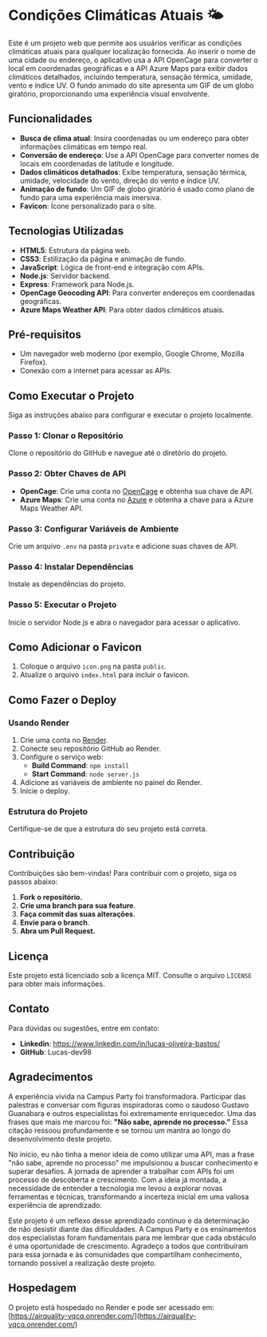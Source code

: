 # Condições Climáticas Atuais 🌤️

Este é um projeto web que permite aos usuários verificar as condições climáticas atuais para qualquer localização fornecida. Ao inserir o nome de uma cidade ou endereço, o aplicativo usa a API OpenCage para converter o local em coordenadas geográficas e a API Azure Maps para exibir dados climáticos detalhados, incluindo temperatura, sensação térmica, umidade, vento e índice UV. O fundo animado do site apresenta um GIF de um globo giratório, proporcionando uma experiência visual envolvente.

## Funcionalidades

- **Busca de clima atual**: Insira coordenadas ou um endereço para obter informações climáticas em tempo real.
- **Conversão de endereço**: Use a API OpenCage para converter nomes de locais em coordenadas de latitude e longitude.
- **Dados climáticos detalhados**: Exibe temperatura, sensação térmica, umidade, velocidade do vento, direção do vento e índice UV.
- **Animação de fundo**: Um GIF de globo giratório é usado como plano de fundo para uma experiência mais imersiva.
- **Favicon**: Ícone personalizado para o site.

## Tecnologias Utilizadas

- **HTML5**: Estrutura da página web.
- **CSS3**: Estilização da página e animação de fundo.
- **JavaScript**: Lógica de front-end e integração com APIs.
- **Node.js**: Servidor backend.
- **Express**: Framework para Node.js.
- **OpenCage Geocoding API**: Para converter endereços em coordenadas geográficas.
- **Azure Maps Weather API**: Para obter dados climáticos atuais.

## Pré-requisitos

- Um navegador web moderno (por exemplo, Google Chrome, Mozilla Firefox).
- Conexão com a internet para acessar as APIs.

## Como Executar o Projeto

Siga as instruções abaixo para configurar e executar o projeto localmente.

### Passo 1: Clonar o Repositório

Clone o repositório do GitHub e navegue até o diretório do projeto.

### Passo 2: Obter Chaves de API

- **OpenCage**: Crie uma conta no [OpenCage](https://opencagedata.com/) e obtenha sua chave de API.
- **Azure Maps**: Crie uma conta no [Azure](https://azure.microsoft.com/) e obtenha a chave para a Azure Maps Weather API.

### Passo 3: Configurar Variáveis de Ambiente

Crie um arquivo `.env` na pasta `private` e adicione suas chaves de API.

### Passo 4: Instalar Dependências

Instale as dependências do projeto.

### Passo 5: Executar o Projeto

Inicie o servidor Node.js e abra o navegador para acessar o aplicativo.

## Como Adicionar o Favicon

1. Coloque o arquivo `icon.png` na pasta `public`.
2. Atualize o arquivo `index.html` para incluir o favicon.

## Como Fazer o Deploy

### Usando Render

1. Crie uma conta no [Render](https://render.com/).
2. Conecte seu repositório GitHub ao Render.
3. Configure o serviço web:
    - **Build Command**: `npm install`
    - **Start Command**: `node server.js`
4. Adicione as variáveis de ambiente no painel do Render.
5. Inicie o deploy.

### Estrutura do Projeto

Certifique-se de que a estrutura do seu projeto está correta.

## Contribuição

Contribuições são bem-vindas! Para contribuir com o projeto, siga os passos abaixo:

1. **Fork o repositório.**
2. **Crie uma branch para sua feature**.
3. **Faça commit das suas alterações**.
4. **Envie para o branch**.
5. **Abra um Pull Request.**

## Licença

Este projeto está licenciado sob a licença MIT. Consulte o arquivo `LICENSE` para obter mais informações.

## Contato

Para dúvidas ou sugestões, entre em contato:

- **Linkedin**: https://www.linkedin.com/in/lucas-oliveira-bastos/
- **GitHub**: Lucas-dev98

## Agradecimentos

A experiência vivida na Campus Party foi transformadora. Participar das palestras e conversar com figuras inspiradoras como o saudoso Gustavo Guanabara e outros especialistas foi extremamente enriquecedor. Uma das frases que mais me marcou foi: **"Não sabe, aprende no processo."** Essa citação ressoou profundamente e se tornou um mantra ao longo do desenvolvimento deste projeto.

No início, eu não tinha a menor ideia de como utilizar uma API, mas a frase "não sabe, aprende no processo" me impulsionou a buscar conhecimento e superar desafios. A jornada de aprender a trabalhar com APIs foi um processo de descoberta e crescimento. Com a ideia já montada, a necessidade de entender a tecnologia me levou a explorar novas ferramentas e técnicas, transformando a incerteza inicial em uma valiosa experiência de aprendizado.

Este projeto é um reflexo desse aprendizado contínuo e da determinação de não desistir diante das dificuldades. A Campus Party e os ensinamentos dos especialistas foram fundamentais para me lembrar que cada obstáculo é uma oportunidade de crescimento. Agradeço a todos que contribuíram para essa jornada e às comunidades que compartilham conhecimento, tornando possível a realização deste projeto.

## Hospedagem

O projeto está hospedado no Render e pode ser acessado em: [https://airquality-vqcq.onrender.com/](https://airquality-vqcq.onrender.com/)